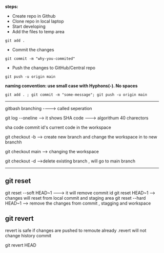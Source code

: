 

**steps:**
* Create repo in Github
* Clone repo in local laptop
* Start developing
* Add the files to temp area
```
git add .
```
* Commit the changes
```
git commit -m "why-you-commited"
```
* Push the changes to GitHub/Central repo
```
git push -u origin main
```

**naming convention: use small case with Hyphons(-). No spaces**

```
git add . ; git commit -m "some-message"; git push -u origin main
```

---------------------------------------------------------------------------------------------------

gitbash branching ----> called seperation

git log --oneline  --> it shows SHA code ---> algorithum 40 charectors

sha code commit id's current code in the workspace

git checkout -b <branch-name>  --> create new branch and change the workspace in to new branchh

git checkout main --> changing the workspace 

git checkout -d <branch-name> -->delete existing branch , will go to main branch 



-----------------------------------------------------------------------------------------------------


git reset 
---------

git reset --soft HEAD~1                     --->          it will remove commit id
git reset HEAD~1 --> changes will reset from local commit and staging area 
git reset --hard HEAD~1 --> remove the changes from commit , stagging and workspace


git revert
------------

revert is safe if changes are pushed to remoute already .revert will not change history commit 

git revert HEAD 
